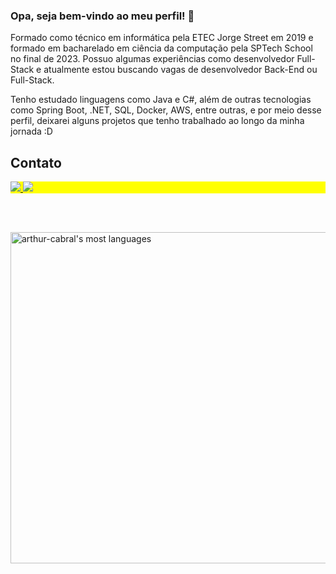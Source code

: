 ### Opa, seja bem-vindo ao meu perfil! 👋

<!--
**arthur-cabral/arthur-cabral** is a ✨ _special_ ✨ repository because its `README.md` (this file) appears on your GitHub profile.

Here are some ideas to get you started:

- 🔭 I’m currently working on ...
- 🌱 I’m currently learning ...
- 👯 I’m looking to collaborate on ...
- 🤔 I’m looking for help with ...
- 💬 Ask me about ...
- 📫 How to reach me: ...
- 😄 Pronouns: ...
- ⚡ Fun fact: ...
-->

Formado como técnico em informática pela ETEC Jorge Street em 2019 e formado em bacharelado em ciência da computação pela SPTech School no final de 2023. 
Possuo algumas experiências como desenvolvedor Full-Stack e atualmente estou buscando vagas de desenvolvedor Back-End ou Full-Stack.

Tenho estudado linguagens como Java e C#, além de outras tecnologias como Spring Boot, .NET, SQL, Docker, AWS, entre outras, e por meio desse perfil, deixarei alguns projetos que tenho trabalhado ao longo da minha jornada :D

## Contato

<p align="left" style="background:yellow">
<a href="https://www.linkedin.com/in/arthur-cabral-de-souza-martins/">
  <img loading="lazy" src="https://img.shields.io/badge/-LinkedIn-%230077B5?style=for-the-badge&logo=linkedin&logoColor=white" target="_blank">
</a>
<a href = "mailto:arthurmartins10052002@gmail.com">
  <img loading="lazy" src="https://img.shields.io/badge/Gmail-D14836?style=for-the-badge&logo=gmail&logoColor=white" target="_blank">
</a>
</p>
<br>
<br>

<p align="left">
<img width="530em" src="https://github-readme-stats.vercel.app/api/top-langs/?username=arthur-cabral&layout=compact&theme=vision-friendly-dark" alt="arthur-cabral's most languages"/>
</p>
